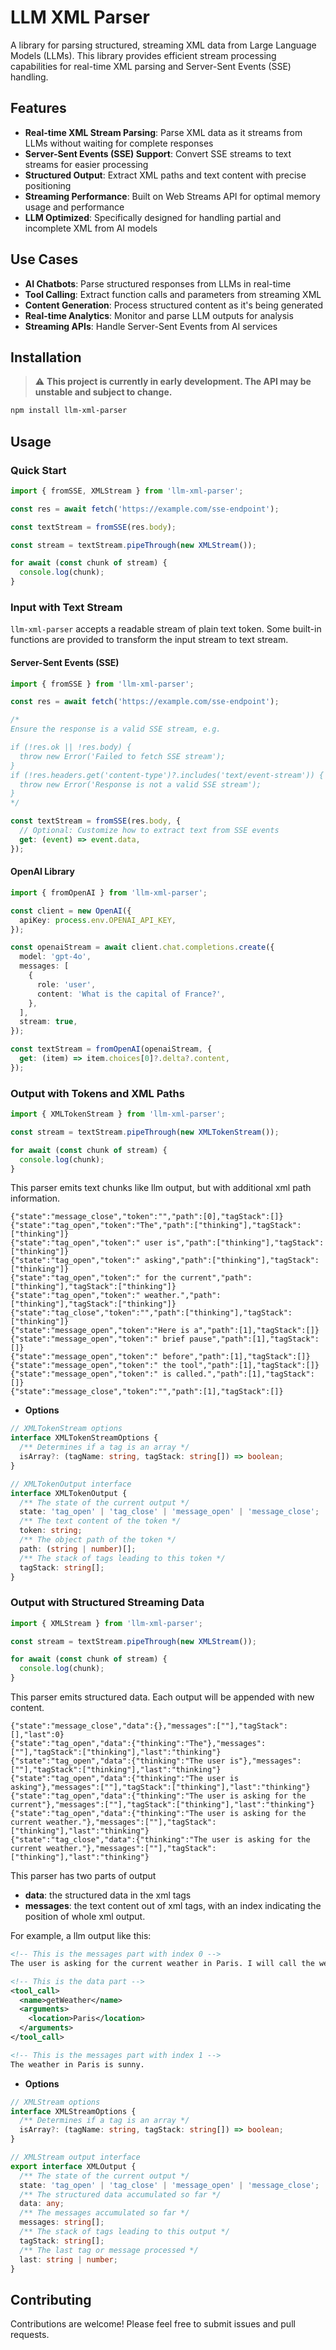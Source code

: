 # LLM XML Parser

A library for parsing structured, streaming XML data from Large Language Models (LLMs). This library provides efficient stream processing capabilities for real-time XML parsing and Server-Sent Events (SSE) handling.

## Features

- **Real-time XML Stream Parsing**: Parse XML data as it streams from LLMs without waiting for complete responses
- **Server-Sent Events (SSE) Support**: Convert SSE streams to text streams for easier processing
- **Structured Output**: Extract XML paths and text content with precise positioning
- **Streaming Performance**: Built on Web Streams API for optimal memory usage and performance
- **LLM Optimized**: Specifically designed for handling partial and incomplete XML from AI models

## Use Cases

- **AI Chatbots**: Parse structured responses from LLMs in real-time
- **Tool Calling**: Extract function calls and parameters from streaming XML
- **Content Generation**: Process structured content as it's being generated
- **Real-time Analytics**: Monitor and parse LLM outputs for analysis
- **Streaming APIs**: Handle Server-Sent Events from AI services

## Installation

> ⚠️ **This project is currently in early development. The API may be unstable and subject to change.**

```bash
npm install llm-xml-parser
```

## Usage

### Quick Start

```typescript
import { fromSSE, XMLStream } from 'llm-xml-parser';

const res = await fetch('https://example.com/sse-endpoint');

const textStream = fromSSE(res.body);

const stream = textStream.pipeThrough(new XMLStream());

for await (const chunk of stream) {
  console.log(chunk);
}
```

### Input with Text Stream

`llm-xml-parser` accepts a readable stream of plain text token. Some built-in functions are provided to transform the input stream to text stream.

#### Server-Sent Events (SSE)

```typescript
import { fromSSE } from 'llm-xml-parser';

const res = await fetch('https://example.com/sse-endpoint');

/*
Ensure the response is a valid SSE stream, e.g.

if (!res.ok || !res.body) {
  throw new Error('Failed to fetch SSE stream');
}
if (!res.headers.get('content-type')?.includes('text/event-stream')) {
  throw new Error('Response is not a valid SSE stream');
}
*/

const textStream = fromSSE(res.body, {
  // Optional: Customize how to extract text from SSE events
  get: (event) => event.data,
});
```

#### OpenAI Library

```typescript
import { fromOpenAI } from 'llm-xml-parser';

const client = new OpenAI({
  apiKey: process.env.OPENAI_API_KEY,
});

const openaiStream = await client.chat.completions.create({
  model: 'gpt-4o',
  messages: [
    {
      role: 'user',
      content: 'What is the capital of France?',
    },
  ],
  stream: true,
});

const textStream = fromOpenAI(openaiStream, {
  get: (item) => item.choices[0]?.delta?.content,
});
```

### Output with Tokens and XML Paths

```typescript
import { XMLTokenStream } from 'llm-xml-parser';

const stream = textStream.pipeThrough(new XMLTokenStream());

for await (const chunk of stream) {
  console.log(chunk);
}
```

This parser emits text chunks like llm output, but with additional xml path information.

```plain
{"state":"message_close","token":"","path":[0],"tagStack":[]}
{"state":"tag_open","token":"The","path":["thinking"],"tagStack":["thinking"]}
{"state":"tag_open","token":" user is","path":["thinking"],"tagStack":["thinking"]}
{"state":"tag_open","token":" asking","path":["thinking"],"tagStack":["thinking"]}
{"state":"tag_open","token":" for the current","path":["thinking"],"tagStack":["thinking"]}
{"state":"tag_open","token":" weather.","path":["thinking"],"tagStack":["thinking"]}
{"state":"tag_close","token":"","path":["thinking"],"tagStack":["thinking"]}
{"state":"message_open","token":"Here is a","path":[1],"tagStack":[]}
{"state":"message_open","token":" brief pause","path":[1],"tagStack":[]}
{"state":"message_open","token":" before","path":[1],"tagStack":[]}
{"state":"message_open","token":" the tool","path":[1],"tagStack":[]}
{"state":"message_open","token":" is called.","path":[1],"tagStack":[]}
{"state":"message_close","token":"","path":[1],"tagStack":[]}
```

- **Options**

```typescript
// XMLTokenStream options
interface XMLTokenStreamOptions {
  /** Determines if a tag is an array */
  isArray?: (tagName: string, tagStack: string[]) => boolean;
}

// XMLTokenOutput interface
interface XMLTokenOutput {
  /** The state of the current output */
  state: 'tag_open' | 'tag_close' | 'message_open' | 'message_close';
  /** The text content of the token */
  token: string;
  /** The object path of the token */
  path: (string | number)[];
  /** The stack of tags leading to this token */
  tagStack: string[];
}
```


### Output with Structured Streaming Data

```typescript
import { XMLStream } from 'llm-xml-parser';

const stream = textStream.pipeThrough(new XMLStream());

for await (const chunk of stream) {
  console.log(chunk);
}
```

This parser emits structured data. Each output will be appended with new content.

```
{"state":"message_close","data":{},"messages":[""],"tagStack":[],"last":0}
{"state":"tag_open","data":{"thinking":"The"},"messages":[""],"tagStack":["thinking"],"last":"thinking"}
{"state":"tag_open","data":{"thinking":"The user is"},"messages":[""],"tagStack":["thinking"],"last":"thinking"}
{"state":"tag_open","data":{"thinking":"The user is asking"},"messages":[""],"tagStack":["thinking"],"last":"thinking"}
{"state":"tag_open","data":{"thinking":"The user is asking for the current"},"messages":[""],"tagStack":["thinking"],"last":"thinking"}
{"state":"tag_open","data":{"thinking":"The user is asking for the current weather."},"messages":[""],"tagStack":["thinking"],"last":"thinking"}
{"state":"tag_close","data":{"thinking":"The user is asking for the current weather."},"messages":[""],"tagStack":["thinking"],"last":"thinking"}
```

This parser has two parts of output

- **data**: the structured data in the xml tags
- **messages**: the text content out of xml tags, with an index indicating the position of whole xml output.

For example, a llm output like this:

```xml
<!-- This is the messages part with index 0 -->
The user is asking for the current weather in Paris. I will call the weather tool to get the information.

<!-- This is the data part -->
<tool_call>
  <name>getWeather</name>
  <arguments>
    <location>Paris</location>
  </arguments>
</tool_call>

<!-- This is the messages part with index 1 -->
The weather in Paris is sunny.
```

- **Options**

```typescript
// XMLStream options
interface XMLStreamOptions {
  /** Determines if a tag is an array */
  isArray?: (tagName: string, tagStack: string[]) => boolean;
}

// XMLStream output interface
export interface XMLOutput {
  /** The state of the current output */
  state: 'tag_open' | 'tag_close' | 'message_open' | 'message_close';
  /** The structured data accumulated so far */
  data: any;
  /** The messages accumulated so far */
  messages: string[];
  /** The stack of tags leading to this output */
  tagStack: string[];
  /** The last tag or message processed */
  last: string | number;
}
```


## Contributing

Contributions are welcome! Please feel free to submit issues and pull requests.
